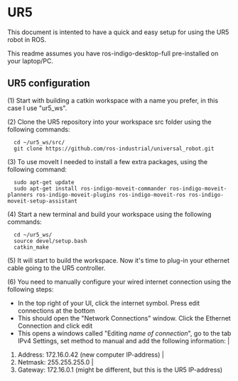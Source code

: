 # UR5
This document is intented to have a quick and easy setup for using the UR5 robot in ROS.

This readme assumes you have ros-indigo-desktop-full pre-installed on your laptop/PC.


## UR5 configuration
(1) Start with building a catkin workspace with a name you prefer, in this case I use "ur5_ws".

(2) Clone the UR5 repository into your workspace src folder using the following commands:
```
  cd ~/ur5_ws/src/
  git clone https://github.com/ros-industrial/universal_robot.git
```

(3) To use moveIt I needed to install a few extra packages, using the following command:
```
  sudo apt-get update
  sudo apt-get install ros-indigo-moveit-commander ros-indigo-moveit-planners ros-indigo-moveit-plugins ros-indigo-moveit-ros ros-indigo-moveit-setup-assistant
``` 

(4) Start a new terminal and build your workspace using the following commands:
```
  cd ~/ur5_ws/
  source devel/setup.bash
  catkin_make
```

(5) It will start to build the workspace. Now it's time to plug-in your ethernet cable going to the UR5 controller.

(6) You need to manually configure your wired internet connection using the following steps:
- In the top right of your UI, click the internet symbol. Press edit connections at the bottom
- This should open the "Network Connections" window. Click the Ethernet Connection and click edit
- This opens a windows called "Editing *name of connection*", go to the tab IPv4 Settings, set method to manual and add the following information:
|
1) Address: 172.16.0.42 (new computer IP-address)
|
2) Netmask: 255.255.255.0
|
3) Gateway: 172.16.0.1 (might be different, but this is the UR5 IP-address)





